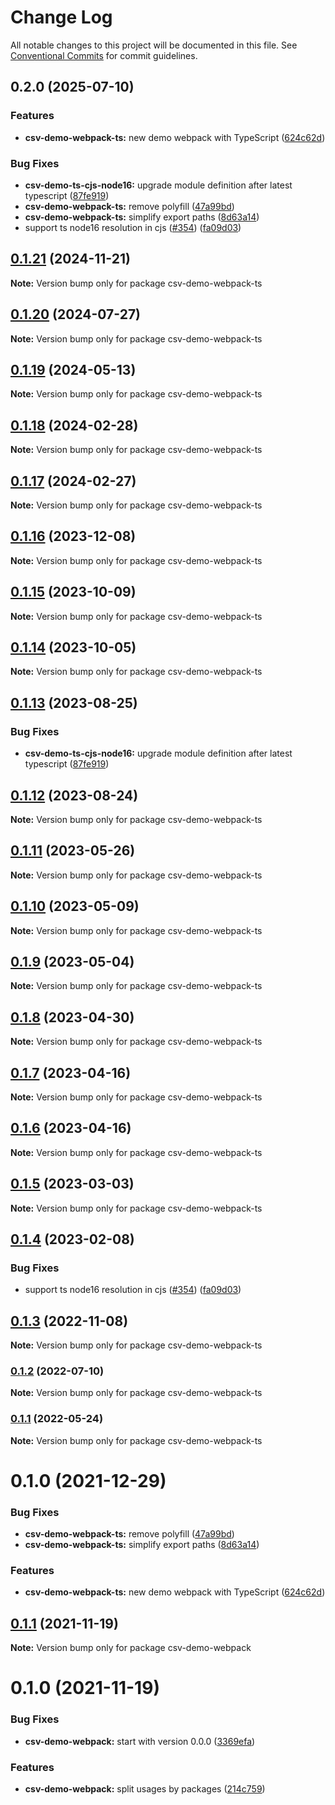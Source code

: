 # Change Log

All notable changes to this project will be documented in this file.
See [Conventional Commits](https://conventionalcommits.org) for commit guidelines.

## 0.2.0 (2025-07-10)

### Features

- **csv-demo-webpack-ts:** new demo webpack with TypeScript ([624c62d](https://github.com/adaltas/node-csv/commit/624c62d465f65a33fd43c0cf75eda1ae01388b1d))

### Bug Fixes

- **csv-demo-ts-cjs-node16:** upgrade module definition after latest typescript ([87fe919](https://github.com/adaltas/node-csv/commit/87fe91996fb2a8895c252177fca4f0cb59a518f9))
- **csv-demo-webpack-ts:** remove polyfill ([47a99bd](https://github.com/adaltas/node-csv/commit/47a99bd944d1d943e6374227dbc4e20aaa2c8c7f))
- **csv-demo-webpack-ts:** simplify export paths ([8d63a14](https://github.com/adaltas/node-csv/commit/8d63a14313bb6b26f13fafb740cc686f1dfaa65f))
- support ts node16 resolution in cjs ([#354](https://github.com/adaltas/node-csv/issues/354)) ([fa09d03](https://github.com/adaltas/node-csv/commit/fa09d03aaf0008b2790656871ca6b2c4be12d14c))

## [0.1.21](https://github.com/adaltas/node-csv/compare/csv-demo-webpack-ts@0.1.20...csv-demo-webpack-ts@0.1.21) (2024-11-21)

**Note:** Version bump only for package csv-demo-webpack-ts

## [0.1.20](https://github.com/adaltas/node-csv/compare/csv-demo-webpack-ts@0.1.19...csv-demo-webpack-ts@0.1.20) (2024-07-27)

**Note:** Version bump only for package csv-demo-webpack-ts

## [0.1.19](https://github.com/adaltas/node-csv/compare/csv-demo-webpack-ts@0.1.18...csv-demo-webpack-ts@0.1.19) (2024-05-13)

**Note:** Version bump only for package csv-demo-webpack-ts

## [0.1.18](https://github.com/adaltas/node-csv/compare/csv-demo-webpack-ts@0.1.17...csv-demo-webpack-ts@0.1.18) (2024-02-28)

**Note:** Version bump only for package csv-demo-webpack-ts

## [0.1.17](https://github.com/adaltas/node-csv/compare/csv-demo-webpack-ts@0.1.16...csv-demo-webpack-ts@0.1.17) (2024-02-27)

**Note:** Version bump only for package csv-demo-webpack-ts

## [0.1.16](https://github.com/adaltas/node-csv/compare/csv-demo-webpack-ts@0.1.15...csv-demo-webpack-ts@0.1.16) (2023-12-08)

**Note:** Version bump only for package csv-demo-webpack-ts

## [0.1.15](https://github.com/adaltas/node-csv/compare/csv-demo-webpack-ts@0.1.14...csv-demo-webpack-ts@0.1.15) (2023-10-09)

**Note:** Version bump only for package csv-demo-webpack-ts

## [0.1.14](https://github.com/adaltas/node-csv/compare/csv-demo-webpack-ts@0.1.13...csv-demo-webpack-ts@0.1.14) (2023-10-05)

**Note:** Version bump only for package csv-demo-webpack-ts

## [0.1.13](https://github.com/adaltas/node-csv/compare/csv-demo-webpack-ts@0.1.12...csv-demo-webpack-ts@0.1.13) (2023-08-25)

### Bug Fixes

- **csv-demo-ts-cjs-node16:** upgrade module definition after latest typescript ([87fe919](https://github.com/adaltas/node-csv/commit/87fe91996fb2a8895c252177fca4f0cb59a518f9))

## [0.1.12](https://github.com/adaltas/node-csv/compare/csv-demo-webpack-ts@0.1.11...csv-demo-webpack-ts@0.1.12) (2023-08-24)

**Note:** Version bump only for package csv-demo-webpack-ts

## [0.1.11](https://github.com/adaltas/node-csv/compare/csv-demo-webpack-ts@0.1.10...csv-demo-webpack-ts@0.1.11) (2023-05-26)

**Note:** Version bump only for package csv-demo-webpack-ts

## [0.1.10](https://github.com/adaltas/node-csv/compare/csv-demo-webpack-ts@0.1.9...csv-demo-webpack-ts@0.1.10) (2023-05-09)

**Note:** Version bump only for package csv-demo-webpack-ts

## [0.1.9](https://github.com/adaltas/node-csv/compare/csv-demo-webpack-ts@0.1.8...csv-demo-webpack-ts@0.1.9) (2023-05-04)

**Note:** Version bump only for package csv-demo-webpack-ts

## [0.1.8](https://github.com/adaltas/node-csv/compare/csv-demo-webpack-ts@0.1.7...csv-demo-webpack-ts@0.1.8) (2023-04-30)

**Note:** Version bump only for package csv-demo-webpack-ts

## [0.1.7](https://github.com/adaltas/node-csv/compare/csv-demo-webpack-ts@0.1.5...csv-demo-webpack-ts@0.1.7) (2023-04-16)

**Note:** Version bump only for package csv-demo-webpack-ts

## [0.1.6](https://github.com/adaltas/node-csv/compare/csv-demo-webpack-ts@0.1.5...csv-demo-webpack-ts@0.1.6) (2023-04-16)

**Note:** Version bump only for package csv-demo-webpack-ts

## [0.1.5](https://github.com/adaltas/node-csv/compare/csv-demo-webpack-ts@0.1.4...csv-demo-webpack-ts@0.1.5) (2023-03-03)

**Note:** Version bump only for package csv-demo-webpack-ts

## [0.1.4](https://github.com/adaltas/node-csv/compare/csv-demo-webpack-ts@0.1.3...csv-demo-webpack-ts@0.1.4) (2023-02-08)

### Bug Fixes

- support ts node16 resolution in cjs ([#354](https://github.com/adaltas/node-csv/issues/354)) ([fa09d03](https://github.com/adaltas/node-csv/commit/fa09d03aaf0008b2790656871ca6b2c4be12d14c))

## [0.1.3](https://github.com/adaltas/node-csv/compare/csv-demo-webpack-ts@0.1.2...csv-demo-webpack-ts@0.1.3) (2022-11-08)

**Note:** Version bump only for package csv-demo-webpack-ts

### [0.1.2](https://github.com/adaltas/node-csv/compare/csv-demo-webpack-ts@0.1.1...csv-demo-webpack-ts@0.1.2) (2022-07-10)

**Note:** Version bump only for package csv-demo-webpack-ts

### [0.1.1](https://github.com/adaltas/node-csv/compare/csv-demo-webpack-ts@0.1.0...csv-demo-webpack-ts@0.1.1) (2022-05-24)

**Note:** Version bump only for package csv-demo-webpack-ts

# 0.1.0 (2021-12-29)

### Bug Fixes

- **csv-demo-webpack-ts:** remove polyfill ([47a99bd](https://github.com/adaltas/node-csv/commit/47a99bd944d1d943e6374227dbc4e20aaa2c8c7f))
- **csv-demo-webpack-ts:** simplify export paths ([8d63a14](https://github.com/adaltas/node-csv/commit/8d63a14313bb6b26f13fafb740cc686f1dfaa65f))

### Features

- **csv-demo-webpack-ts:** new demo webpack with TypeScript ([624c62d](https://github.com/adaltas/node-csv/commit/624c62d465f65a33fd43c0cf75eda1ae01388b1d))

## [0.1.1](https://github.com/adaltas/node-csv/compare/csv-demo-webpack@0.1.0...csv-demo-webpack@0.1.1) (2021-11-19)

**Note:** Version bump only for package csv-demo-webpack

# 0.1.0 (2021-11-19)

### Bug Fixes

- **csv-demo-webpack:** start with version 0.0.0 ([3369efa](https://github.com/adaltas/node-csv/commit/3369efa09831fabb57fef9c94cd4ca14e0b05981))

### Features

- **csv-demo-webpack:** split usages by packages ([214c759](https://github.com/adaltas/node-csv/commit/214c75980d61bf96ec1d6892858887ba29235987))
